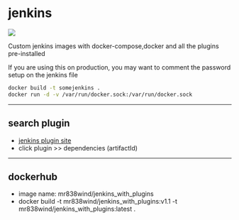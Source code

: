 # jenkins
![](https://i.imgur.com/UvE05Bs.png)


Custom jenkins images with docker-compose,docker and all the plugins pre-installed

If you are using this on production, you may want to comment the password setup on the jenkins file 

```sh
docker build -t somejenkins .
docker run -d -v /var/run/docker.sock:/var/run/docker.sock
```

-----------------
## search plugin
- [jenkins plugin site](https://plugins.jenkins.io/)
- click plugin >> dependencies (artifactId)

-----------------
## dockerhub
- image name: mr838wind/jenkins_with_plugins
- docker build -t mr838wind/jenkins_with_plugins:v1.1 -t mr838wind/jenkins_with_plugins:latest .

